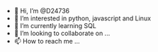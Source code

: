 - 👋 Hi, I’m @D24736
- 👀 I’m interested in python, javascript and Linux
- 🌱 I’m currently learning SQL
- 💞️ I’m looking to collaborate on ...
- 📫 How to reach me ...

<!---
D24736/D24736 is a ✨ special ✨ repository because its `README.md` (this file) appears on your GitHub profile.
You can click the Preview link to take a look at your changes.
--->
